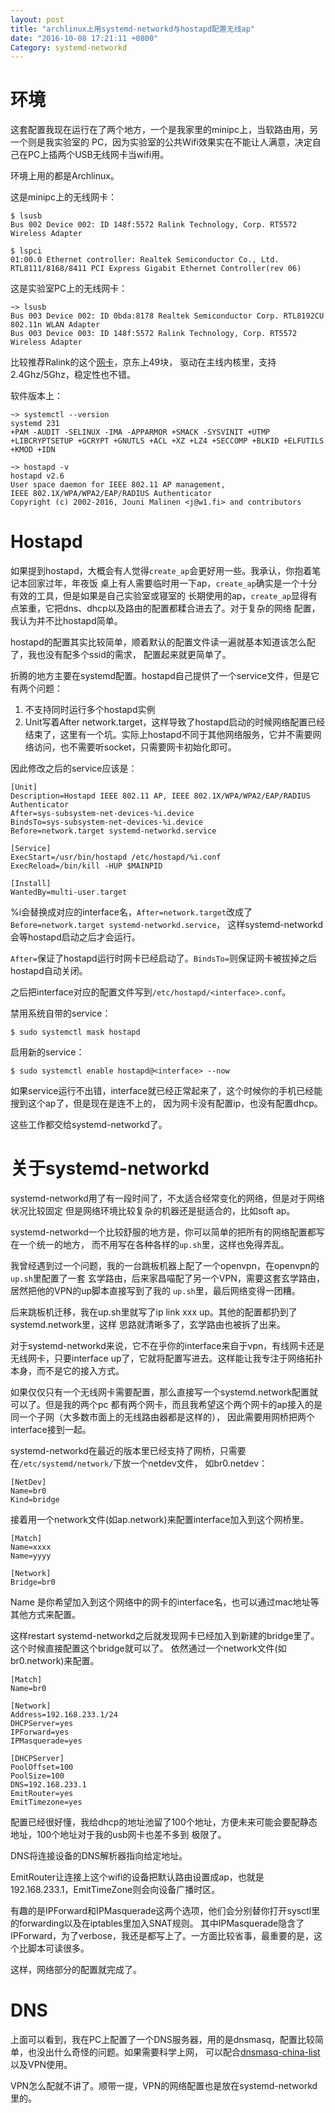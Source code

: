 ```yaml
---
layout: post
title: "archlinux上用systemd-networkd与hostapd配置无线ap"
date: "2016-10-08 17:21:11 +0800"
Category: systemd-networkd
---
```


# 环境

这套配置我现在运行在了两个地方，一个是我家里的minipc上，当软路由用，另一个则是我实验室的
PC，因为实验室的公共Wifi效果实在不能让人满意，决定自己在PC上插两个USB无线网卡当wifi用。

环境上用的都是Archlinux。

这是minipc上的无线网卡：

```
$ lsusb
Bus 002 Device 002: ID 148f:5572 Ralink Technology, Corp. RT5572 Wireless Adapter

$ lspci
01:00.0 Ethernet controller: Realtek Semiconductor Co., Ltd. RTL8111/8168/8411 PCI Express Gigabit Ethernet Controller(rev 06)
```

这是实验室PC上的无线网卡：

```
~> lsusb
Bus 003 Device 002: ID 0bda:8178 Realtek Semiconductor Corp. RTL8192CU 802.11n WLAN Adapter
Bus 003 Device 003: ID 148f:5572 Ralink Technology, Corp. RT5572 Wireless Adapter
```

比较推荐Ralink的这个[网卡](https://gist.github.com/huiyiqun/9c9b00631768bc5b31971235462eba62)，京东上49块，
驱动在主线内核里，支持2.4Ghz/5Ghz，稳定性也不错。

软件版本上：

```
~> systemctl --version
systemd 231
+PAM -AUDIT -SELINUX -IMA -APPARMOR +SMACK -SYSVINIT +UTMP +LIBCRYPTSETUP +GCRYPT +GNUTLS +ACL +XZ +LZ4 +SECCOMP +BLKID +ELFUTILS +KMOD +IDN

~> hostapd -v
hostapd v2.6
User space daemon for IEEE 802.11 AP management,
IEEE 802.1X/WPA/WPA2/EAP/RADIUS Authenticator
Copyright (c) 2002-2016, Jouni Malinen <j@w1.fi> and contributors
```

# Hostapd

如果提到hostapd，大概会有人觉得`create_ap`会更好用一些。我承认，你抱着笔记本回家过年，年夜饭
桌上有人需要临时用一下ap，`create_ap`确实是一个十分有效的工具，但是如果是自己实验室或寝室的
长期使用的ap，`create_ap`显得有点笨重，它把dns、dhcp以及路由的配置都糅合进去了。对于复杂的网络
配置，我认为并不比hostapd简单。

hostapd的配置其实比较简单，顺着默认的配置文件读一遍就基本知道该怎么配了，我也没有配多个ssid的需求，
配置起来就更简单了。

折腾的地方主要在systemd配置。hostapd自己提供了一个service文件，但是它有两个问题：

1. 不支持同时运行多个hostapd实例
2. Unit写着After network.target，这样导致了hostapd启动的时候网络配置已经结束了，这里有一个坑。实际上hostapd不同于其他网络服务，它并不需要网络访问，也不需要听socket，只需要网卡初始化即可。

因此修改之后的service应该是：

```
[Unit]
Description=Hostapd IEEE 802.11 AP, IEEE 802.1X/WPA/WPA2/EAP/RADIUS Authenticator
After=sys-subsystem-net-devices-%i.device
BindsTo=sys-subsystem-net-devices-%i.device
Before=network.target systemd-networkd.service

[Service]
ExecStart=/usr/bin/hostapd /etc/hostapd/%i.conf
ExecReload=/bin/kill -HUP $MAINPID

[Install]
WantedBy=multi-user.target
```

%i会替换成对应的interface名，`After=network.target`改成了`Before=network.target systemd-networkd.service`，
这样systemd-networkd会等hostapd启动之后才会运行。

`After=`保证了hostapd运行时网卡已经启动了。`BindsTo=`则保证网卡被拔掉之后hostapd自动关闭。

之后把interface对应的配置文件写到`/etc/hostapd/<interface>.conf`。

禁用系统自带的service：

```
$ sudo systemctl mask hostapd
```

启用新的service：

```
$ sudo systemctl enable hostapd@<interface> --now
```

如果service运行不出错，interface就已经正常起来了，这个时候你的手机已经能搜到这个ap了，但是现在是连不上的，
因为网卡没有配置ip，也没有配置dhcp。

这些工作都交给systemd-networkd了。


# 关于systemd-networkd

systemd-networkd用了有一段时间了，不太适合经常变化的网络，但是对于网络状况比较固定
但是网络环境比较复杂的机器还是挺适合的，比如soft ap。

systemd-networkd一个比较舒服的地方是，你可以简单的把所有的网络配置都写在一个统一的地方，
而不用写在各种各样的`up.sh`里，这样也免得弄乱。

我曾经遇到过一个问题，我的一台跳板机器上配了一个openvpn，在openvpn的`up.sh`里配置了一套
玄学路由，后来家昌喵配了另一个VPN，需要这套玄学路由，居然把他的VPN的up脚本直接写到了我的
`up.sh`里，最后网络变得一团糟。

后来跳板机迁移，我在up.sh里就写了ip link xxx up。其他的配置都扔到了systemd.network里，这样
思路就清晰多了，玄学路由也被拆了出来。

对于systemd-networkd来说，它不在乎你的interface来自于vpn，有线网卡还是无线网卡，只要interface
up了，它就将配置写进去。这样能让我专注于网络拓扑本身，而不是它的接入方式。

如果仅仅只有一个无线网卡需要配置，那么直接写一个systemd.network配置就可以了。但是我的两个pc
都有两个网卡，而且我希望这个两个网卡的ap接入的是同一个子网（大多数市面上的无线路由器都是这样的），
因此需要用网桥把两个interface接到一起。

systemd-networkd在最近的版本里已经支持了网桥，只需要在`/etc/systemd/network/`下放一个netdev文件，
如br0.netdev：

```
[NetDev]
Name=br0
Kind=bridge
```

接着用一个network文件(如ap.network)来配置interface加入到这个网桥里。

```
[Match]
Name=xxxx
Name=yyyy

[Network]
Bridge=br0
```

Name 是你希望加入到这个网络中的网卡的interface名，也可以通过mac地址等其他方式来配置。

这样restart systemd-networkd之后就发现网卡已经加入到新建的bridge里了。这个时候直接配置这个bridge就可以了。
依然通过一个network文件(如br0.network)来配置。

```
[Match]
Name=br0

[Network]
Address=192.168.233.1/24
DHCPServer=yes
IPForward=yes
IPMasquerade=yes

[DHCPServer]
PoolOffset=100
PoolSize=100
DNS=192.168.233.1
EmitRouter=yes
EmitTimezone=yes
```

配置已经很好懂，我给dhcp的地址池留了100个地址，方便未来可能会要配静态地址，100个地址对于我的usb网卡也差不多到
极限了。

DNS将连接设备的DNS解析器指向给定地址。

EmitRouter让连接上这个wifi的设备把默认路由设置成ap，也就是192.168.233.1，EmitTimeZone则会向设备广播时区。

有趣的是IPForward和IPMasquerade这两个选项，他们会分别替你打开sysctl里的forwarding以及在iptables里加入SNAT规则。
其中IPMasquerade隐含了IPForward，为了verbose，我还是都写上了。一方面比较省事，最重要的是，这个比脚本可读很多。

这样，网络部分的配置就完成了。

# DNS

上面可以看到，我在PC上配置了一个DNS服务器，用的是dnsmasq，配置比较简单，也没出什么奇怪的问题。如果需要科学上网，
可以配合[dnsmasq-china-list](https://github.com/felixonmars/dnsmasq-china-list)以及VPN使用。

VPN怎么配就不讲了。顺带一提，VPN的网络配置也是放在systemd-networkd里的。
